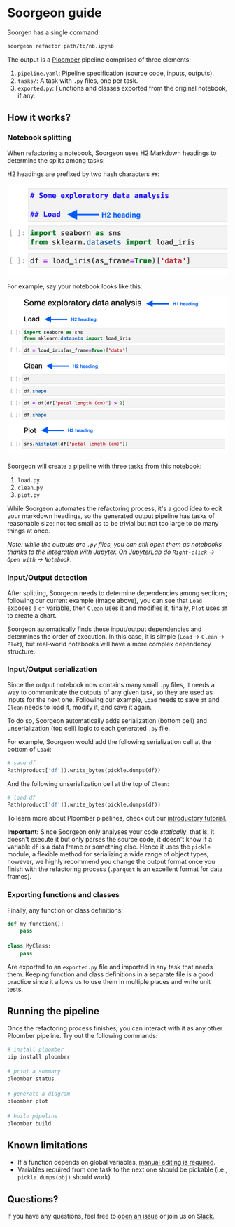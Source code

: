 # Soorgeon guide

Soorgen has a single command:

```sh
soorgeon refactor path/to/nb.ipynb
```

The output is a [Ploomber](https://github.com/ploomber/ploomber) pipeline comprised of three elements:

1. `pipeline.yaml`: Pipeline specification (source code, inputs, outputs).
2. `tasks/`: A task with `.py` files, one per task.
3. `exported.py`: Functions and classes exported from the original notebook, if any.


## How it works?

### Notebook splitting

When refactoring a notebook, Soorgeon uses H2 Markdown headings to determine the splits among tasks:

H2 headings are prefixed by two hash characters `##`:

![md-cell](../_static/md-cell.png)

For example, say your notebook looks like this:

![headings](../_static/headings.png)

Soorgeon will create a pipeline with three tasks from this notebook:

1. `load.py`
2. `clean.py`
3. `plot.py`

While Soorgeon automates the refactoring process, it's a good idea to edit your markdown headings, so the generated output pipeline has tasks of reasonable size: not too small as to be trivial but not too large to do many things at once.

*Note: while the outputs are `.py` files, you can still open them as notebooks thanks to the integration with Jupyter. On JupyterLab do `Right-click` -> `Open with` -> `Notebook`*.


### Input/Output detection

After splitting, Soorgeon needs to determine dependencies among sections; following our current example (image above), you can see that `Load` exposes a `df` variable, then `Clean` uses it and modifies it, finally, `Plot` uses `df` to create a chart.

Soorgeon automatically finds these input/output dependencies and determines the order of execution. In this case, it is simple (`Load` -> `Clean` -> `Plot`), but real-world notebooks will have a more complex dependency structure.

### Input/Output serialization

Since the output notebook now contains many small `.py` files, it needs a way to communicate the outputs of any given task, so they are used as inputs for the next one. Following our example, `Load` needs to save `df` and `Clean` needs to load it, modify it, and save it again.

To do so, Soorgeon automatically adds serialization (bottom cell) and unserialization (top cell) logic to each generated `.py` file.

For example, Soorgeon would add the following serialization cell at the bottom of `Load`:

```python
# save df
Path(product['df']).write_bytes(pickle.dumps(df))
```

And the following unserialization cell at the top of `Clean`:

```python
# load df
Path(product['df']).write_bytes(pickle.dumps(df))
```
To learn more about Ploomber pipelines, check out our [introductory tutorial.](https://ploomber.readthedocs.io/en/latest/get-started/spec-api-python.html)

**Important:** Since Soorgeon only analyses your code *statically*, that is, it doesn't execute it but only parses the source code, it doesn't know if a variable `df` is a data frame or something else. Hence it uses the `pickle` module, a flexible method for serializing a wide range of object types; however, we highly recommend you change the output format once you finish with the refactoring process (`.parquet` is an excellent format for data frames).

### Exporting functions and classes

Finally, any function or class definitions:

```python
def my_function():
    pass

class MyClass:
    pass
```

Are exported to an `exported.py` file and imported in any task that needs them. Keeping function and class definitions in a separate file is a good practice since it allows us to use them in multiple places and write unit tests.

## Running the pipeline

Once the refactoring process finishes, you can interact with it as any other Ploomber pipeline. Try out the following commands:

```sh
# install ploomber
pip install ploomber

# print a summary
ploomber status

# generate a diagram
ploomber plot

# build pipeline
ploomber build
```

## Known limitations

* If a function depends on global variables, [manual editing is required](fn-global.md).
* Variables required from one task to the next one should be pickable (i.e., `pickle.dumps(obj)` should work)

## Questions?

If you have any questions, feel free to [open an issue](https://github.com/ploomber/soorgeon/issues/new) or join us on [Slack.](https://ploomber.io/community)